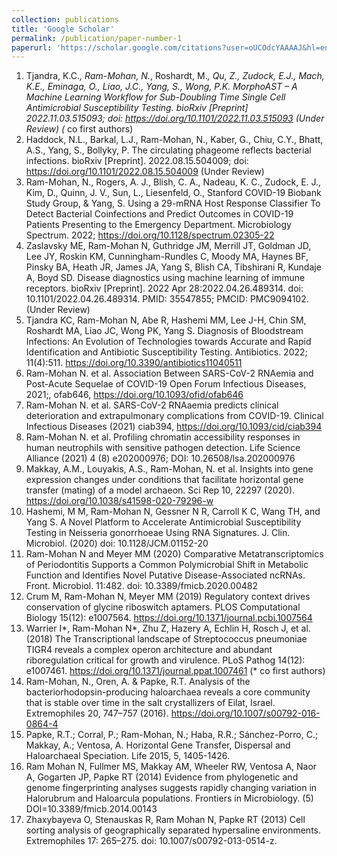 ```yaml
---
collection: publications
title: 'Google Scholar'
permalink: /publication/paper-number-1
paperurl: 'https://scholar.google.com/citations?user=oUCOdcYAAAAJ&hl=en&oi=ao#'
---
```


1.	Tjandra, K.C.*, Ram-Mohan, N.*, Roshardt, M.*, Qu, Z., Zudock, E.J., Mach, K.E., Eminaga, O., Liao, J.C., Yang, S., Wong, P.K. MorphoAST – A Machine Learning Workflow for Sub-Doubling Time Single Cell Antimicrobial Susceptibility Testing.
bioRxiv [Preprint] 2022.11.03.515093; doi: https://doi.org/10.1101/2022.11.03.515093 (Under Review) (* co first authors)
2.	Haddock, N.L., Barkal, L.J., Ram-Mohan, N., Kaber, G., Chiu, C.Y., Bhatt, A.S., Yang, S., Bollyky, P. The circulating phageome reflects bacterial infections. bioRxiv [Preprint]. 2022.08.15.504009; doi: https://doi.org/10.1101/2022.08.15.504009 (Under Review)
3.	Ram-Mohan, N., Rogers, A. J., Blish, C. A., Nadeau, K. C., Zudock, E. J., Kim, D., Quinn, J. V., Sun, L., Liesenfeld, O., Stanford COVID-19 Biobank Study Group, & Yang, S. Using a 29-mRNA Host Response Classifier To Detect Bacterial Coinfections and Predict Outcomes in COVID-19 Patients Presenting to the Emergency Department. Microbiology Spectrum. 2022; https://doi.org/10.1128/spectrum.02305-22
4.	Zaslavsky ME, Ram-Mohan N, Guthridge JM, Merrill JT, Goldman JD, Lee JY, Roskin KM, Cunningham-Rundles C, Moody MA, Haynes BF, Pinsky BA, Heath JR, James JA, Yang S, Blish CA, Tibshirani R, Kundaje A, Boyd SD. Disease diagnostics using machine learning of immune receptors. bioRxiv [Preprint]. 2022 Apr 28:2022.04.26.489314. doi: 10.1101/2022.04.26.489314. PMID: 35547855; PMCID: PMC9094102. (Under Review)
5.	Tjandra KC, Ram-Mohan N, Abe R, Hashemi MM, Lee J-H, Chin SM, Roshardt MA, Liao JC, Wong PK, Yang S. Diagnosis of Bloodstream Infections: An Evolution of Technologies towards Accurate and Rapid Identification and Antibiotic Susceptibility Testing. Antibiotics. 2022; 11(4):511. https://doi.org/10.3390/antibiotics11040511
6.	Ram-Mohan N. et al. Association Between SARS-CoV-2 RNAemia and Post-Acute Sequelae of COVID-19 Open Forum Infectious Diseases, 2021;, ofab646, https://doi.org/10.1093/ofid/ofab646
7.	Ram-Mohan N. et al. SARS-CoV-2 RNAaemia predicts clinical deterioration and extrapulmonary complications from COVID-19. Clinical Infectious Diseases (2021) ciab394, https://doi.org/10.1093/cid/ciab394 
8.	Ram-Mohan N. et al. Profiling chromatin accessibility responses in human neutrophils with sensitive pathogen detection. Life Science Alliance (2021) 4 (8) e202000976; DOI: 10.26508/lsa.202000976
9.	Makkay, A.M., Louyakis, A.S., Ram-Mohan, N. et al. Insights into gene expression changes under conditions that facilitate horizontal gene transfer (mating) of a model archaeon. Sci Rep 10, 22297 (2020). https://doi.org/10.1038/s41598-020-79296-w
10.	Hashemi, M M, Ram-Mohan N, Gessner N R, Carroll K C, Wang TH, and Yang S. A Novel Platform to Accelerate Antimicrobial Susceptibility Testing in Neisseria gonorrhoeae Using RNA Signatures. J. Clin. Microbiol. (2020) doi: 10.1128/JCM.01152-20
11.	Ram-Mohan N and Meyer MM (2020) Comparative Metatranscriptomics of Periodontitis Supports a Common Polymicrobial Shift in Metabolic Function and Identifies Novel Putative Disease-Associated ncRNAs. Front. Microbiol. 11:482. doi: 10.3389/fmicb.2020.00482
12.	Crum M, Ram-Mohan N, Meyer MM (2019) Regulatory context drives conservation of glycine riboswitch aptamers. PLOS Computational Biology 15(12): e1007564. https://doi.org/10.1371/journal.pcbi.1007564
13.	Warrier I*, Ram-Mohan N*, Zhu Z, Hazery A, Echlin H, Rosch J, et al. (2018) The Transcriptional landscape of Streptococcus pneumoniae TIGR4 reveals a complex operon architecture and abundant riboregulation critical for growth and virulence. PLoS Pathog 14(12): e1007461. https://doi.org/10.1371/journal.ppat.1007461 (* co first authors)
14.	Ram-Mohan, N., Oren, A. & Papke, R.T. Analysis of the bacteriorhodopsin-producing haloarchaea reveals a core community that is stable over time in the salt crystallizers of Eilat, Israel. Extremophiles 20, 747–757 (2016). https://doi.org/10.1007/s00792-016-0864-4
15.	Papke, R.T.; Corral, P.; Ram-Mohan, N.; Haba, R.R.; Sánchez-Porro, C.; Makkay, A.; Ventosa, A. Horizontal Gene Transfer, Dispersal and Haloarchaeal Speciation. Life 2015, 5, 1405-1426.
16.	Ram Mohan N, Fullmer MS, Makkay AM, Wheeler RW, Ventosa A, Naor A, Gogarten JP, Papke RT (2014) Evidence from phylogenetic and genome fingerprinting analyses suggests rapidly changing variation in Halorubrum and Haloarcula populations. Frontiers in Microbiology. (5) DOI=10.3389/fmicb.2014.00143 
17.	Zhaxybayeva O, Stenauskas R, Ram Mohan N, Papke RT (2013) Cell sorting analysis of geographically separated hypersaline environments. Extremophiles 17: 265–275. doi: 10.1007/s00792-013-0514-z.
